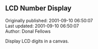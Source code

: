## LCD Number Display  
Originally published: 2001-09-10 06:50:07  
Last updated: 2001-09-10 06:50:07  
Author: Donal Fellows  
  
Display LCD digits in a canvas.